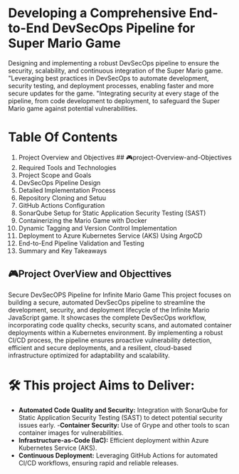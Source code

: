 # Developing a Comprehensive End-to-End DevSecOps Pipeline for Super Mario Game
Designing and implementing a robust DevSecOps pipeline to ensure the security, scalability, and continuous integration of the Super Mario game.
"Leveraging best practices in DevSecOps to automate development, security testing, and deployment processes, enabling faster and more secure updates for the game.
"Integrating security at every stage of the pipeline, from code development to deployment, to safeguard the Super Mario game against potential vulnerabilities.
# Table Of Contents
1. Project Overview and Objectives ## 🎮project-Overview-and-Objectives
2. Required Tools and Technologies
3. Project Scope and Goals
4.  DevSecOps Pipeline Design
5.  Detailed Implementation Process
6.  Repository Cloning and Setuu
7.  GitHub Actions Configuration
8.  SonarQube Setup for Static Application Security Testing (SAST)
9.  Containerizing the Mario Game with Docker
10. Dynamic Tagging and Version Control Implementation
11. Deployment to Azure Kubernetes Service (AKS) Using ArgoCD
12. End-to-End Pipeline Validation and Testing
13. Summary and Key Takeaways 

## 🎮Project OverView and Objecttives
Secure DevSecOPS Pipeline for Infinite Mario Game
This project focuses on building a secure, automated DevSecOps pipeline to streamline the development, security, and deployment lifecycle of the Infinite Mario JavaScript game. It showcases the complete DevSecOps workflow, incorporating code quality checks, security scans, and automated container deployments within a Kubernetes environment. By implementing a robust CI/CD process, the pipeline ensures proactive vulnerability detection, efficient and secure deployments, and a resilient, cloud-based infrastructure optimized for adaptability and scalability.
# 🛠️ This project Aims to Deliver:
- **Automated Code Quality and Security:** Integration with SonarQube for Static Application Security Testing (SAST) to detect potential security issues early.
-**Container Security:** Use of Grype and other tools to scan container images for vulnerabilities.
- **Infrastructure-as-Code (IaC):** Efficient deployment within Azure Kubernetes Service (AKS).
- **Continuous Deployment:** Leveraging GitHub Actions for automated CI/CD workflows, ensuring rapid and reliable releases.

